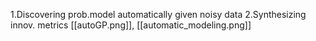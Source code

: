 1.Discovering prob.model automatically given noisy data
2.Synthesizing innov. metrics
[[autoGP.png]], [[automatic_modeling.png]]